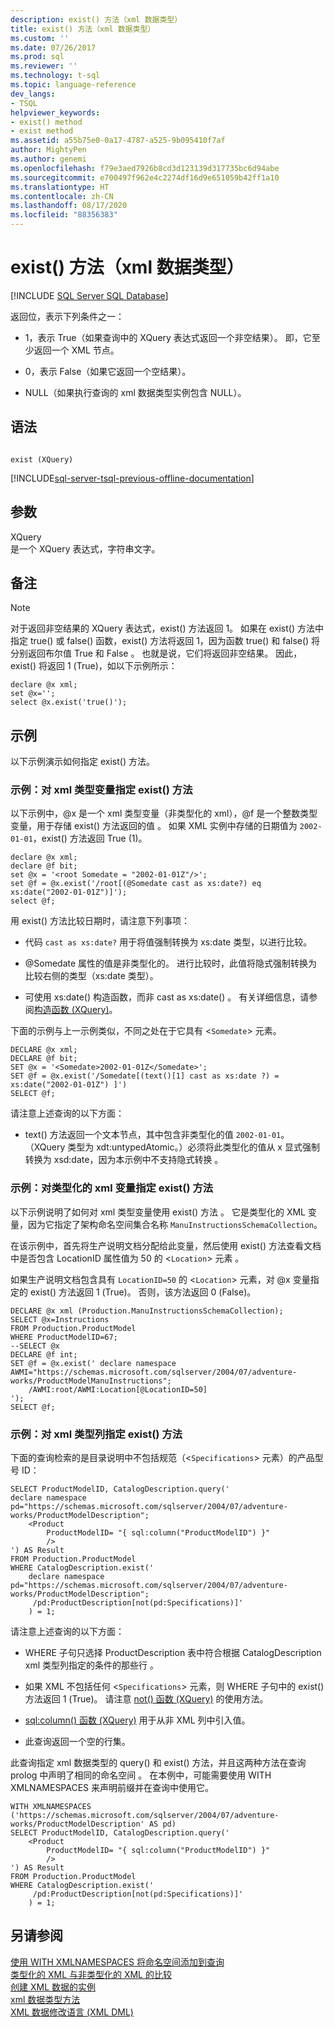 ```yaml
---
description: exist() 方法（xml 数据类型）
title: exist() 方法（xml 数据类型）
ms.custom: ''
ms.date: 07/26/2017
ms.prod: sql
ms.reviewer: ''
ms.technology: t-sql
ms.topic: language-reference
dev_langs:
- TSQL
helpviewer_keywords:
- exist() method
- exist method
ms.assetid: a55b75e0-0a17-4787-a525-9b095410f7af
author: MightyPen
ms.author: genemi
ms.openlocfilehash: f79e3aed7926b8cd3d123139d317735bc6d94abe
ms.sourcegitcommit: e700497f962e4c2274df16d9e651059b42ff1a10
ms.translationtype: HT
ms.contentlocale: zh-CN
ms.lasthandoff: 08/17/2020
ms.locfileid: "88356383"
---
```

# <a name="exist-method-xml-data-type"></a>exist() 方法（xml 数据类型）
[!INCLUDE [SQL Server SQL Database](../../includes/applies-to-version/sql-asdb.md)]

  返回位，表示下列条件之一：  
  
-   1，表示 True（如果查询中的 XQuery 表达式返回一个非空结果）。 即，它至少返回一个 XML 节点。  
  
-   0，表示 False（如果它返回一个空结果）。  
  
-   NULL（如果执行查询的 xml 数据类型实例包含 NULL）。  
  
## <a name="syntax"></a>语法  
  
```  
  
exist (XQuery)   
```  
  
[!INCLUDE[sql-server-tsql-previous-offline-documentation](../../includes/sql-server-tsql-previous-offline-documentation.md)]

## <a name="arguments"></a>参数
 XQuery  
 是一个 XQuery 表达式，字符串文字。  
  
## <a name="remarks"></a>备注  
  
> [!NOTE]  
>  对于返回非空结果的 XQuery 表达式，exist() 方法返回 1。 如果在 exist() 方法中指定 true() 或 false() 函数，exist() 方法将返回 1，因为函数 true() 和 false() 将分别返回布尔值 True 和 False     。 也就是说，它们将返回非空结果。 因此，exist() 将返回 1 (True)，如以下示例所示：  
  
```  
declare @x xml;  
set @x='';  
select @x.exist('true()');   
```  
  
## <a name="examples"></a>示例  
 以下示例演示如何指定 exist() 方法。  
  
### <a name="example-specifying-the-exist-method-against-an-xml-type-variable"></a>示例：对 xml 类型变量指定 exist() 方法  
 以下示例中，@x 是一个 xml 类型变量（非类型化的 xml），@f 是一个整数类型变量，用于存储 exist() 方法返回的值 。 如果 XML 实例中存储的日期值为 `2002-01-01`，exist() 方法返回 True (1)。  
  
```  
declare @x xml;  
declare @f bit;  
set @x = '<root Somedate = "2002-01-01Z"/>';  
set @f = @x.exist('/root[(@Somedate cast as xs:date?) eq xs:date("2002-01-01Z")]');  
select @f;  
```  
  
 用 exist() 方法比较日期时，请注意下列事项：  
  
-   代码 `cast as xs:date?` 用于将值强制转换为 xs:date 类型，以进行比较。  
  
-   \@Somedate 属性的值是非类型化的。 进行比较时，此值将隐式强制转换为比较右侧的类型（xs:date 类型）。  
  
-   可使用 xs:date() 构造函数，而非 cast as xs:date() 。 有关详细信息，请参阅[构造函数 (XQuery)](../../xquery/constructor-functions-xquery.md)。  
  
 下面的示例与上一示例类似，不同之处在于它具有 <`Somedate`> 元素。  
  
```  
DECLARE @x xml;  
DECLARE @f bit;  
SET @x = '<Somedate>2002-01-01Z</Somedate>';  
SET @f = @x.exist('/Somedate[(text()[1] cast as xs:date ?) = xs:date("2002-01-01Z") ]')  
SELECT @f;  
```  
  
 请注意上述查询的以下方面：  
  
-   text() 方法返回一个文本节点，其中包含非类型化的值 `2002-01-01`。 （XQuery 类型为 xdt:untypedAtomic。）必须将此类型化的值从 x 显式强制转换为 xsd:date，因为本示例中不支持隐式转换 。  
  
### <a name="example-specifying-the-exist-method-against-a-typed-xml-variable"></a>示例：对类型化的 xml 变量指定 exist() 方法  
 以下示例说明了如何对 xml 类型变量使用 exist() 方法 。 它是类型化的 XML 变量，因为它指定了架构命名空间集合名称 `ManuInstructionsSchemaCollection`。  
  
 在该示例中，首先将生产说明文档分配给此变量，然后使用 exist() 方法查看文档中是否包含 LocationID 属性值为 50 的 <`Location`> 元素 。  
  
 如果生产说明文档包含具有 `LocationID=50` 的 <`Location`> 元素，对 @x 变量指定的 exist() 方法返回 1 (True)。 否则，该方法返回 0 (False)。  
  
```  
DECLARE @x xml (Production.ManuInstructionsSchemaCollection);  
SELECT @x=Instructions  
FROM Production.ProductModel  
WHERE ProductModelID=67;  
--SELECT @x  
DECLARE @f int;  
SET @f = @x.exist(' declare namespace AWMI="https://schemas.microsoft.com/sqlserver/2004/07/adventure-works/ProductModelManuInstructions";  
    /AWMI:root/AWMI:Location[@LocationID=50]  
');  
SELECT @f;  
```  
  
### <a name="example-specifying-the-exist-method-against-an-xml-type-column"></a>示例：对 xml 类型列指定 exist() 方法  
 下面的查询检索的是目录说明中不包括规范（<`Specifications`> 元素）的产品型号 ID：  
  
```  
SELECT ProductModelID, CatalogDescription.query('  
declare namespace pd="https://schemas.microsoft.com/sqlserver/2004/07/adventure-works/ProductModelDescription";  
    <Product   
        ProductModelID= "{ sql:column("ProductModelID") }"   
        />  
') AS Result  
FROM Production.ProductModel  
WHERE CatalogDescription.exist('  
    declare namespace  pd="https://schemas.microsoft.com/sqlserver/2004/07/adventure-works/ProductModelDescription";  
     /pd:ProductDescription[not(pd:Specifications)]'  
    ) = 1;  
```  
  
 请注意上述查询的以下方面：  
  
-   WHERE 子句只选择 ProductDescription 表中符合根据 CatalogDescription xml 类型列指定的条件的那些行 。  
  
-   如果 XML 不包括任何 <`Specifications`> 元素，则 WHERE 子句中的 exist() 方法返回 1 (True)。 请注意 [not() 函数 (XQuery)](../../xquery/functions-on-boolean-values-not-function.md) 的使用方法。  
  
-   [sql:column() 函数 (XQuery)](../../xquery/xquery-extension-functions-sql-column.md) 用于从非 XML 列中引入值。  
  
-   此查询返回一个空的行集。  
  
 此查询指定 xml 数据类型的 query() 和 exist() 方法，并且这两种方法在查询 prolog 中声明了相同的命名空间 。 在本例中，可能需要使用 WITH XMLNAMESPACES 来声明前缀并在查询中使用它。  
  
```  
WITH XMLNAMESPACES ('https://schemas.microsoft.com/sqlserver/2004/07/adventure-works/ProductModelDescription' AS pd)  
SELECT ProductModelID, CatalogDescription.query('  
    <Product   
        ProductModelID= "{ sql:column("ProductModelID") }"   
        />  
') AS Result  
FROM Production.ProductModel  
WHERE CatalogDescription.exist('  
     /pd:ProductDescription[not(pd:Specifications)]'  
    ) = 1;  
```  
  
## <a name="see-also"></a>另请参阅  
 [使用 WITH XMLNAMESPACES 将命名空间添加到查询](../../relational-databases/xml/add-namespaces-to-queries-with-with-xmlnamespaces.md)   
 [类型化的 XML 与非类型化的 XML 的比较](../../relational-databases/xml/compare-typed-xml-to-untyped-xml.md)   
 [创建 XML 数据的实例](../../relational-databases/xml/create-instances-of-xml-data.md)   
 [xml 数据类型方法](../../t-sql/xml/xml-data-type-methods.md)   
 [XML 数据修改语言 (XML DML)](../../t-sql/xml/xml-data-modification-language-xml-dml.md)  
  
  
